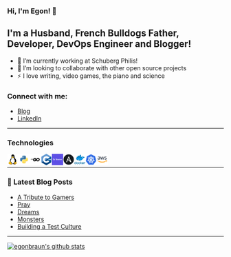 ### Hi, I'm Egon! 👋

## I'm a Husband, French Bulldogs Father, Developer, DevOps Engineer and Blogger!
- 🔭 I’m currently working at Schuberg Philis!
- 👯 I’m looking to collaborate with other open source projects
- ⚡  I love writing, video games, the piano and science

### Connect with me:

- [Blog](https://medium.com/@egonbraun)
- [LinkedIn](https://www.linkedin.com/in/egonbraun)

---

### Technologies

<img align="left" alt="Linux" width="26px" src="https://raw.githubusercontent.com/github/explore/80688e429a7d4ef2fca1e82350fe8e3517d3494d/topics/linux/linux.png" />
<img align="left" alt="Python" width="26px" src="https://raw.githubusercontent.com/github/explore/80688e429a7d4ef2fca1e82350fe8e3517d3494d/topics/python/python.png" />
<img align="left" alt="Go" width="26px" src="https://raw.githubusercontent.com/github/explore/80688e429a7d4ef2fca1e82350fe8e3517d3494d/topics/go/go.png" />
<img align="left" alt="C++" width="26px" src="https://raw.githubusercontent.com/github/explore/80688e429a7d4ef2fca1e82350fe8e3517d3494d/topics/cpp/cpp.png" />
<img align="left" alt="Terraform" width="26px" src="https://raw.githubusercontent.com/github/explore/80688e429a7d4ef2fca1e82350fe8e3517d3494d/topics/terraform/terraform.png" />
<img align="left" alt="Terraform" width="26px" src="https://raw.githubusercontent.com/github/explore/80688e429a7d4ef2fca1e82350fe8e3517d3494d/topics/ansible/ansible.png" />
<img align="left" alt="Terraform" width="26px" src="https://raw.githubusercontent.com/github/explore/80688e429a7d4ef2fca1e82350fe8e3517d3494d/topics/docker/docker.png" />
<img align="left" alt="Kubernetes" width="26px" src="https://raw.githubusercontent.com/github/explore/80688e429a7d4ef2fca1e82350fe8e3517d3494d/topics/kubernetes/kubernetes.png" />
<img align="left" alt="AWS" width="26px" src="https://raw.githubusercontent.com/github/explore/fbceb94436312b6dacde68d122a5b9c7d11f9524/topics/aws/aws.png" />

<br />

---

### 📕 Latest Blog Posts
- [A Tribute to Gamers](https://medium.com/@egonbraun/a-tribute-to-gamers-d4ed697956b2)
- [Pray](https://medium.com/@egonbraun/pray-bbb3add49bc7)
- [Dreams](https://medium.com/@egonbraun/dreams-3e0f0ec0f7de)
- [Monsters](https://medium.com/@egonbraun/monsters-8ac40eeadd15)
- [Building a Test Culture](https://stories.schubergphilis.com/building-a-test-culture-a9386ab7c8aa)

---

[![egonbraun's github stats](https://github-readme-stats.vercel.app/api?username=egonbraun&show_icons=true&hide_border=true)](https://github.com/anuraghazra/github-readme-stats)
